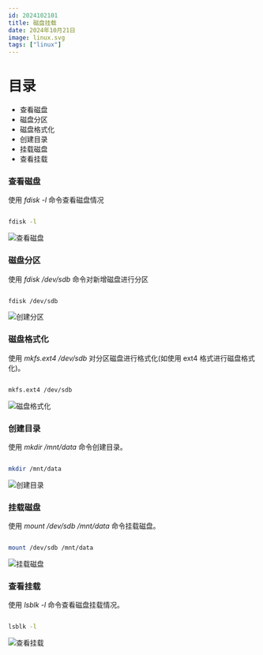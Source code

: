 ```yaml
---
id: 2024102101
title: 磁盘挂载
date: 2024年10月21日
image: linux.svg
tags: ["linux"]
---
```



# 目录

 - 查看磁盘
 - 磁盘分区
 - 磁盘格式化
 - 创建目录
 - 挂载磁盘
 - 查看挂载


### 查看磁盘

使用 *fdisk -l* 命令查看磁盘情况

```bash

fdisk -l

```

![查看磁盘](/20241021查看未挂载硬盘.png)


### 磁盘分区

使用 *fdisk /dev/sdb* 命令对新增磁盘进行分区

```bash

fdisk /dev/sdb

```

![创建分区](/20241021创建分区.png)


### 磁盘格式化

使用 *mkfs.ext4 /dev/sdb* 对分区磁盘进行格式化(如使用 ext4 格式进行磁盘格式化)。

```bash

mkfs.ext4 /dev/sdb

```

![磁盘格式化](/20241021格式化分区.png)


### 创建目录

使用 *mkdir /mnt/data* 命令创建目录。

```bash

mkdir /mnt/data

```

![创建目录](/20241021创建目录.png)


### 挂载磁盘

使用 *mount /dev/sdb /mnt/data* 命令挂载磁盘。

```bash

mount /dev/sdb /mnt/data

```

![挂载磁盘](/20241021挂载磁盘.png)

### 查看挂载

使用 *lsblk -l* 命令查看磁盘挂载情况。

```bash

lsblk -l

```

![查看挂载](/20241021查看挂载.png)


